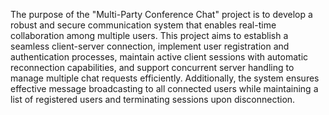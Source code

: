 The purpose of the "Multi-Party Conference Chat" project is to develop a robust and secure communication system that enables real-time collaboration among multiple users. This project aims to establish a seamless client-server connection, implement user registration and authentication processes, maintain active client sessions with automatic reconnection capabilities, and support concurrent server handling to manage multiple chat requests efficiently. Additionally, the system ensures effective message broadcasting to all connected users while maintaining a list of registered users and terminating sessions upon disconnection. 
